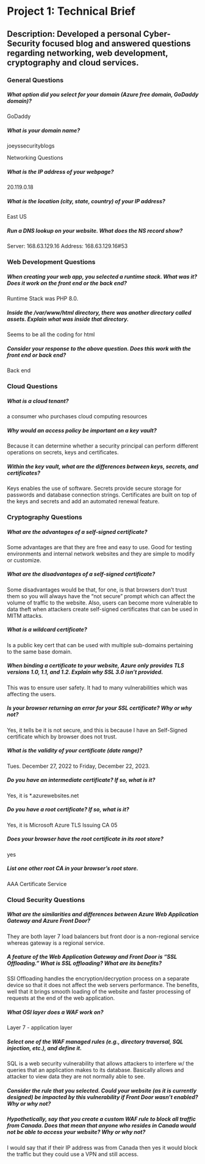 # Project 1: Technical Brief
## Description: Developed a personal Cyber-Security focused blog and answered questions regarding networking, web development, cryptography and cloud services.




### General Questions

##### What option did you select for your domain (Azure free domain,  GoDaddy domain)?

GoDaddy 


##### What is your domain name?

joeyssecurityblogs


Networking Questions

##### What is the IP address of your webpage?

20.119.0.18


##### What is the location (city, state, country) of your IP address?

East US 


##### Run a DNS lookup on your website. What does the NS record show?

Server:         168.63.129.16
Address:        168.63.129.16#53




### Web Development Questions

##### When creating your web app, you selected a runtime stack.  What was it? Does it work on the front end or the back end? 

Runtime Stack was PHP 8.0. 


##### Inside the /var/www/html directory, there was another directory called assets. Explain what was inside that directory.

Seems to be all the coding for html 


##### Consider your response to the above question. Does this work with the front end or back end?

Back end 





### Cloud Questions

##### What is a cloud tenant?

a consumer who purchases cloud computing resources


##### Why would an access policy be important on a key vault?

Because it can determine whether a security principal can perform different operations on secrets, keys and certificates.


##### Within the key vault, what are the differences between keys, secrets, and certificates?

Keys enables the use of software. Secrets provide secure storage for passwords and database connection strings. Certificates are built on top of the keys and secrets and add an automated renewal feature.


### Cryptography Questions

##### What are the advantages of a self-signed certificate?

Some advantages are that they are free and easy to use. Good for testing environments and internal network websites and they are simple to modify or customize. 


 ##### What are the disadvantages of a self-signed certificate?

Some disadvantages would be that, for one, is that browsers don’t trust them so you will always have the “not secure” prompt which can affect the volume of traffic to the website. Also, users can become more vulnerable to data theft when attackers create self-signed certificates that can be used in MITM attacks.  


##### What is a wildcard certificate?

Is a public key cert that can be used with multiple sub-domains pertaining to the same base domain.


##### When binding a certificate to your website, Azure only provides TLS versions 1.0, 1.1, and 1.2.  Explain why SSL 3.0 isn’t provided.

This was to ensure user safety. It had to many vulnerabilities which was affecting the users. 

##### Is your browser returning an error for your SSL certificate? Why or why not?

Yes, it tells be it is not secure, and this is because I have an Self-Signed certificate which by browser does not trust.  

##### What is the validity of your certificate (date range)?

Tues. December 27, 2022 to Friday, December 22, 2023.

##### Do you have an intermediate certificate? If so, what is it?

Yes, it is  *.azurewebsites.net

##### Do you have a root certificate? If so, what is it?

Yes, it is Microsoft Azure TLS Issuing CA 05 

##### Does your browser have the root certificate in its root store?

yes


##### List one other root CA in your browser’s root store.

AAA Certificate Service 


### Cloud Security Questions 

##### What are the similarities and differences between Azure Web Application Gateway and Azure Front Door?

They are both layer 7 load balancers but front door is a non-regional service whereas gateway is a regional service. 


##### A feature of the Web Application Gateway and Front Door is “SSL Offloading.” What is SSL offloading? What are its benefits?

SSl Offloading handles the encryption/decryption process on a separate device so that it does not affect the web servers performance. The benefits, well that it brings smooth loading of the website and faster processing of requests at the end of the web application. 


##### What OSI layer does a WAF work on?

Layer 7 - application layer 


##### Select one of the WAF managed rules (e.g., directory traversal, SQL injection, etc.), and define it.

SQL is a web security vulnerability that allows attackers to interfere w/ the queries that an application makes to its database. Basically allows and attacker to view data they are not normally able to see. 


##### Consider the rule that you selected. Could your website (as it is currently designed) be impacted by this vulnerability if Front Door wasn’t enabled? Why or why not?




##### Hypothetically, say that you create a custom WAF rule to block all traffic from Canada. Does that mean that anyone who resides in Canada would not be able to access your website? Why or why not? 

I would say that if their IP address was from Canada then yes it would block the traffic but they could use a VPN and still access.

